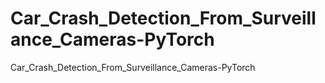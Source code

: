 # Car_Crash_Detection_From_Surveillance_Cameras-PyTorch
 Car_Crash_Detection_From_Surveillance_Cameras-PyTorch
